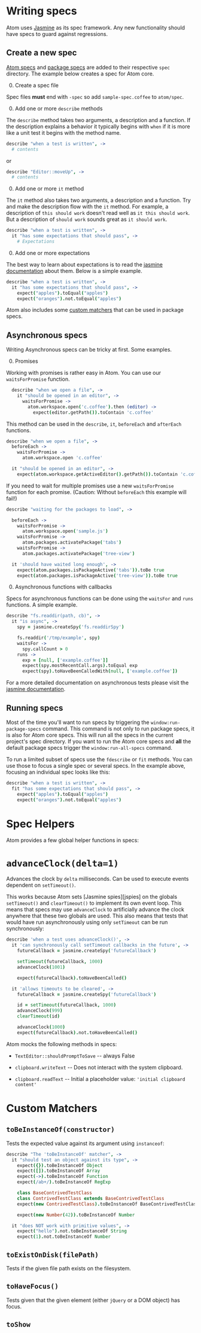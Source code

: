 # Writing specs

Atom uses [Jasmine](http://jasmine.github.io/2.0/introduction.html) as its spec framework. Any new functionality should have specs to guard against regressions.

## Create a new spec

[Atom specs](https://github.com/atom/atom/tree/master/spec) and [package specs](https://github.com/atom/markdown-preview/tree/master/spec) are added to their respective `spec` directory. The example below creates a spec for Atom core.

0. Create a spec file

  Spec files **must** end with `-spec` so add `sample-spec.coffee` to `atom/spec`.

0. Add one or more `describe` methods

  The `describe` method takes two arguments, a description and a function. If the description explains a behavior it typically begins with `when` if it is more like a unit test it begins with the method name.

  ```coffee
  describe "when a test is written", ->
    # contents
  ```

  or

  ```coffee
  describe "Editor::moveUp", ->
    # contents
  ```

0. Add one or more `it` method

  The `it` method also takes two arguments, a description and a function. Try and make the description flow with the `it` method. For example, a description of `this should work` doesn't read well as `it this should work`. But a description of `should work` sounds great as `it should work`.

  ```coffee
  describe "when a test is written", ->
    it "has some expectations that should pass", ->
      # Expectations
  ```

0. Add one or more expectations

  The best way to learn about expectations is to read the [jasmine documentation](http://jasmine.github.io/1.3/introduction.html#section-Expectations) about them. Below is a simple example.

  ```coffee
  describe "when a test is written", ->
    it "has some expectations that should pass", ->
      expect("apples").toEqual("apples")
      expect("oranges").not.toEqual("apples")
  ```

Atom also includes some [custom matchers](#Custom-Matchers) that can be
used in package specs.

## Asynchronous specs

Writing Asynchronous specs can be tricky at first. Some examples.

0. Promises

  Working with promises is rather easy in Atom. You can use our `waitsForPromise` function.

  ```coffee
    describe "when we open a file", ->
      it "should be opened in an editor", ->
        waitsForPromise ->
          atom.workspace.open('c.coffee').then (editor) ->
            expect(editor.getPath()).toContain 'c.coffee'
  ```

  This method can be used in the `describe`, `it`, `beforeEach` and `afterEach` functions.

  ```coffee
  describe "when we open a file", ->
    beforeEach ->
      waitsForPromise ->
        atom.workspace.open 'c.coffee'

    it "should be opened in an editor", ->
      expect(atom.workspace.getActiveEditor().getPath()).toContain 'c.coffee'

  ```

  If you need to wait for multiple promises use a new `waitsForPromise` function for each promise. (Caution: Without `beforeEach` this example will fail!)

  ```coffee
  describe "waiting for the packages to load", ->

    beforeEach ->
      waitsForPromise ->
        atom.workspace.open('sample.js')
      waitsForPromise ->
        atom.packages.activatePackage('tabs')
      waitsForPromise ->
        atom.packages.activatePackage('tree-view')

    it 'should have waited long enough', ->
      expect(atom.packages.isPackageActive('tabs')).toBe true
      expect(atom.packages.isPackageActive('tree-view')).toBe true
  ```

0. Asynchronous functions with callbacks

  Specs for asynchronous functions can be done using the `waitsFor` and `runs` functions. A simple example.

  ```coffee
  describe "fs.readdir(path, cb)", ->
    it "is async", ->
      spy = jasmine.createSpy('fs.readdirSpy')

      fs.readdir('/tmp/example', spy)
      waitsFor ->
        spy.callCount > 0
      runs ->
        exp = [null, ['example.coffee']]
        expect(spy.mostRecentCall.args).toEqual exp
        expect(spy).toHaveBeenCalledWith(null, ['example.coffee'])
  ```

For a more detailed documentation on asynchronous tests please visit the [jasmine documentation](http://jasmine.github.io/1.3/introduction.html#section-Asynchronous_Support).


## Running specs

Most of the time you'll want to run specs by triggering the `window:run-package-specs` command. This command is not only to run package specs, it is also for Atom core specs. This will run all the specs in the current project's spec directory. If you want to run the Atom core specs and **all** the default package specs trigger the `window:run-all-specs` command.

To run a limited subset of specs use the `fdescribe` or `fit` methods. You can use those to focus a single spec or several specs. In the example above, focusing an individual spec looks like this:

```coffee
describe "when a test is written", ->
  fit "has some expectations that should pass", ->
    expect("apples").toEqual("apples")
    expect("oranges").not.toEqual("apples")
```

# Spec Helpers

Atom provides a few global helper functions in specs:

# `advanceClock(delta=1)`

Advances the clock by `delta` milliseconds. Can be used to execute events
dependent on `setTimeout()`.

This works because Atom sets [Jasmine spies][jspies] on the globals
`setTimeout()` and `clearTimeout()` to implement its own event loop. This
means that specs may use `advanceClock` to artificially advance the
clock anywhere that these two globals are used. This also means that
tests that would have run asynchronously using only `setTimeout` can be run
synchronously:

```coffee
describe 'when a test uses advanceClock()', ->
  it 'can synchronously call setTimeout callbacks in the future', ->
    futureCallback = jasmine.createSpy('futureCallback')

    setTimeout(futureCallback, 1000)
    advanceClock(1001)

    expect(futureCallback).toHaveBeenCalled()

  it 'allows timeouts to be cleared', ->
    futureCallback = jasmine.createSpy('futureCallback')

    id = setTimeout(futureCallback, 1000)
    advanceClock(999)
    clearTimeout(id)

    advanceClock(1000)
    expect(futureCallback).not.toHaveBeenCalled()
```


Atom mocks the following methods in specs:

 * `TextEditor::shouldPromptToSave` -- always False

 * `clipboard.writeText` -- Does not interact with the system clipboard.
 * `clipboard.readText` -- Initial a placeholder value: `'initial clipboard content'`

# Custom Matchers

<!-- TODO: Write documentation on these! -->

##  `toBeInstanceOf(constructor)`

Tests the expected value against its argument using `instanceof`:

  ```coffee
  describe "The 'toBeInstanceOf' matcher", ->
    it "should test an object against its type", ->
      expect({}).toBeInstanceOf Object
      expect([]).toBeInstanceOf Array
      expect(->).toBeInstanceOf Function
      expect(/ab+/).toBeInstanceOf RegExp

      class BaseContrivedTestClass
      class ContrivedTestClass extends BaseContrivedTestClass
      expect(new ContrivedTestClass).toBeInstanceOf BaseContrivedTestClass

      expect(new Number(42)).toBeInstanceOf Number

    it "does NOT work with primitive values", ->
      expect("hello").not.toBeInstanceOf String
      expect(1).not.toBeInstanceOf Number
  ```

## `toExistOnDisk(filePath)`

Tests if the given file path exists on the filesystem.

<!-- TODO: spec! -->

## `toHaveFocus()`

Tests given that the given element (either `jQuery` or a DOM object)
has focus.

## `toShow`

<!-- TODO: spec! -->

